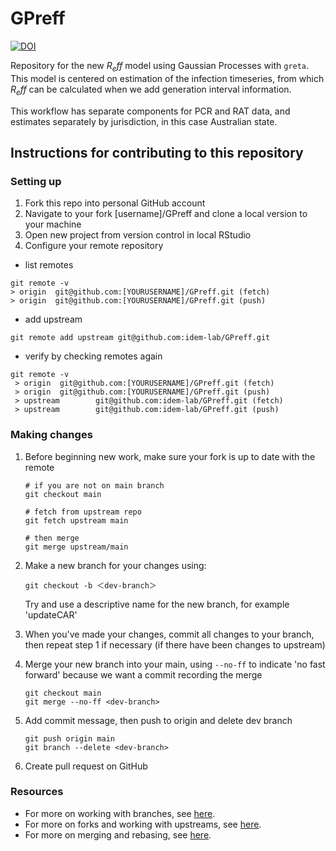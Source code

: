 # GPreff

[![DOI](https://zenodo.org/badge/697624138.svg)](https://zenodo.org/doi/10.5281/zenodo.10400664)

Repository for the new $R_eff$ model using Gaussian Processes with `greta`. This model is centered on estimation of the infection timeseries, from which $R_eff$ can be calculated when we add generation interval information.

This workflow has separate components for PCR and RAT data, and estimates separately by jurisdiction, in this case Australian state.

## Instructions for contributing to this repository
### Setting up

1. Fork this repo into personal GitHub account
2. Navigate to your fork [username]/GPreff and clone a local version to your machine
3. Open new project from version control in local RStudio
4. Configure your remote repository

  * list remotes
   ```
   git remote -v
   > origin  git@github.com:[YOURUSERNAME]/GPreff.git (fetch)
   > origin  git@github.com:[YOURUSERNAME]/GPreff.git (push)
   ```

  * add upstream
   ```
   git remote add upstream git@github.com:idem-lab/GPreff.git
   ```

  * verify by checking remotes again
  ```
  git remote -v
   > origin  git@github.com:[YOURUSERNAME]/GPreff.git (fetch)
   > origin  git@github.com:[YOURUSERNAME]/GPreff.git (push)
   > upstream        git@github.com:idem-lab/GPreff.git (fetch)
   > upstream        git@github.com:idem-lab/GPreff.git (push)
  ```

### Making changes

1. Before beginning new work, make sure your fork is up to date with the remote

   ```
   # if you are not on main branch
   git checkout main

   # fetch from upstream repo
   git fetch upstream main

   # then merge
   git merge upstream/main
   ```

2. Make a new branch for your changes using:

   ```
   git checkout -b ＜dev-branch＞
   ```
   Try and use a descriptive name for the new branch, for example 'updateCAR'

3. When you've made your changes, commit all changes to your branch, then repeat step 1 if necessary (if there have been changes to upstream)

4. Merge your new branch into your main, using `--no-ff` to indicate 'no fast forward' because we want a commit recording the merge

   ```
   git checkout main
   git merge --no-ff <dev-branch>
   ```
  
5. Add commit message, then push to origin and delete dev branch

   ```
   git push origin main
   git branch --delete <dev-branch>
   ```

5. Create pull request on GitHub


### Resources
* For more on working with branches, see [here](https://www.freecodecamp.org/news/how-to-work-with-branches-in-git/).
* For more on forks and working with upstreams, see [here](https://www.atlassian.com/git/tutorials/git-forks-and-upstreams).
* For more on merging and rebasing, see [here](https://www.atlassian.com/git/tutorials/merging-vs-rebasing).

